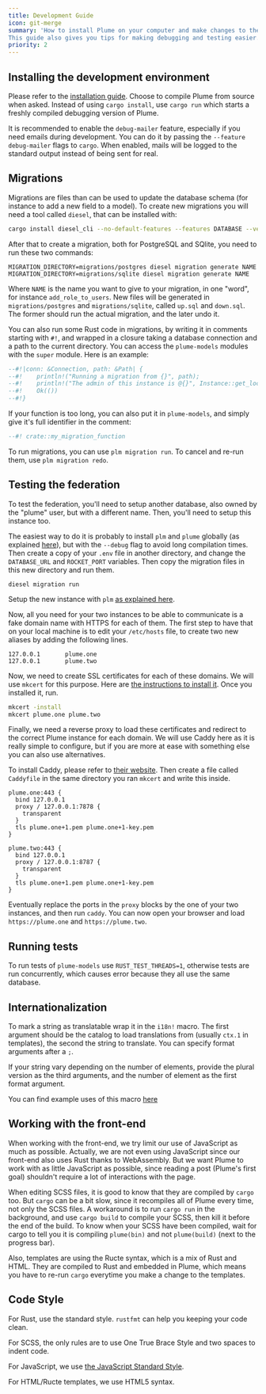```yaml
---
title: Development Guide
icon: git-merge
summary: 'How to install Plume on your computer and make changes to the source code.
This guide also gives you tips for making debugging and testing easier.'
priority: 2
---
```


## Installing the development environment

Please refer to the [installation guide](/installation). Choose to compile Plume
from source when asked. Instead of using `cargo install`, use `cargo run` which
starts a freshly compiled debugging version of Plume.

It is recommended to enable the `debug-mailer` feature, especially if you need
emails during development. You can do it by passing the `--feature debug-mailer`
flags to `cargo`. When enabled, mails will be logged to the standard output instead
of being sent for real.

## Migrations

Migrations are files than can be used to update the database schema (for instance to add a new field to a model).
To create new migrations you will need a tool called `diesel`, that can be installed with:

```bash
cargo install diesel_cli --no-default-features --features DATABASE --version '=1.3.0'
```

After that to create a migration, both for PostgreSQL and SQlite, you need to run these two commands:

```
MIGRATION_DIRECTORY=migrations/postgres diesel migration generate NAME
MIGRATION_DIRECTORY=migrations/sqlite diesel migration generate NAME
```

Where `NAME` is the name you want to give to your migration, in one "word", for instance `add_role_to_users`.
New files will be generated in `migrations/postgres` and `migrations/sqlite`, called `up.sql` and `down.sql`.
The former should run the actual migration, and the later undo it.

You can also run some Rust code in migrations, by writing it in comments starting with `#!`, and wrapped in a closure taking
a database connection and a path to the current directory. You can access the `plume-models` modules with the `super` module.
Here is an example:

```sql
--#!|conn: &Connection, path: &Path| {
--#!    println!("Running a migration from {}", path);
--#!    println!("The admin of this instance is @{}", Instance::get_local(conn).unwrap().main_admin(conn).unwrap().name());
--#!    Ok(())
--#!}

```

If your function is too long, you can also put it in `plume-models`, and simply give it's full identifier in the comment:

```sql
--#! crate::my_migration_function
```

To run migrations, you can use `plm migration run`. To cancel and re-run them, use `plm migration redo`.

## Testing the federation

To test the federation, you'll need to setup another database,
also owned by the "plume" user, but with a different name. Then, you'll need to setup
this instance too.

The easiest way to do it is probably to install `plm` and `plume` globally (as explained
[here](/installation/with/source-code)), but with the `--debug` flag to avoid long compilation
times. Then create a copy of your `.env` file in another directory, and change the `DATABASE_URL`
and `ROCKET_PORT` variables. Then copy the migration files in this new directory and run them.

```
diesel migration run
```

Setup the new instance with `plm` [as explained here](/installation/config).

Now, all you need for your two instances to be able to communicate is a fake domain
name with HTTPS for each of them. The first step to have that on your local machine is
to edit your `/etc/hosts` file, to create two new aliases by adding the following lines.

```
127.0.0.1       plume.one
127.0.0.1       plume.two
```

Now, we need to create SSL certificates for each of these domains. We will use `mkcert`
for this purpose. Here are [the instructions to install it](https://github.com/FiloSottile/mkcert#installation).
Once you installed it, run.

```bash
mkcert -install
mkcert plume.one plume.two
```

Finally, we need a reverse proxy to load these certificates and redirect to the correct Plume instance for each domain.
We will use Caddy here as it is really simple to configure, but if you are more at ease with something else you can also
use alternatives.

To install Caddy, please refer to [their website](https://caddyserver.com/download). Then create
a file called `Caddyfile` in the same directory you ran `mkcert` and write this inside.

```
plume.one:443 {
  bind 127.0.0.1
  proxy / 127.0.0.1:7878 {
    transparent
  }
  tls plume.one+1.pem plume.one+1-key.pem
}

plume.two:443 {
  bind 127.0.0.1
  proxy / 127.0.0.1:8787 {
    transparent
  }
  tls plume.one+1.pem plume.one+1-key.pem
}
```

Eventually replace the ports in the `proxy` blocks by the one of your two instances, and
then run `caddy`. You can now open your browser and load `https://plume.one` and `https://plume.two`.

## Running tests

To run tests of `plume-models` use `RUST_TEST_THREADS=1`, otherwise tests are run
concurrently, which causes error because they all use the same database.

## Internationalization

To mark a string as translatable wrap it in the `i18n!` macro. The first argument
should be the catalog to load translations from (usually `ctx.1` in templates), the
second the string to translate. You can specify format arguments after a `;`.

If your string vary depending on the number of elements, provide the plural version
as the third arguments, and the number of element as the first format argument.

You can find example uses of this macro [here](https://github.com/Plume-org/gettext-macros#example)

## Working with the front-end

When working with the front-end, we try limit our use of JavaScript as much as possible.
Actually, we are not even using JavaScript since our front-end also uses Rust thanks to WebAssembly.
But we want Plume to work with as little JavaScript as possible, since reading a post (Plume's first goal)
shouldn't require a lot of interactions with the page.

When editing SCSS files, it is good to know that they are compiled by `cargo` too. But `cargo` can be
a bit slow, since it recompiles all of Plume every time, not only the SCSS files. A workaround is to run
`cargo run` in the background, and use `cargo build` to compile your SCSS, then kill it before the end of
the build. To know when your SCSS have been compiled, wait for cargo to tell you it is compiling `plume(bin)`
and not `plume(build)` (next to the progress bar).

Also, templates are using the Ructe syntax, which is a mix of Rust and HTML. They are compiled to Rust
and embedded in Plume, which means you have to re-run `cargo` everytime you make a change to the templates.

## Code Style

For Rust, use the standard style. `rustfmt` can help you keeping your code clean.

For SCSS, the only rules are to use One True Brace Style and two spaces to indent code.

For JavaScript, we use [the JavaScript Standard Style](https://standardjs.com/).

For HTML/Ructe templates, we use HTML5 syntax.
